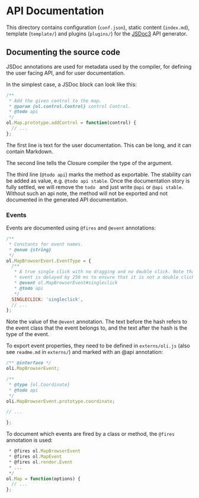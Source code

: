 # API Documentation

This directory contains configuration (`conf.json`), static content (`index.md`), template (`template/`) and plugins (`plugins/`) for the [JSDoc3](http://usejsdoc.org/) API generator.

## Documenting the source code

JSDoc annotations are used for metadata used by the compiler, for defining the user facing API, and for user documentation.

In the simplest case, a JSDoc block can look like this:
```js
/**
 * Add the given control to the map.
 * @param {ol.control.Control} control Control.
 * @todo api
 */
ol.Map.prototype.addControl = function(control) {
  // ...
};
```
The first line is text for the user documentation. This can be long, and it can
contain Markdown.

The second line tells the Closure compiler the type of the argument.

The third line (`@todo api`) marks the method as exportable. The stability can be added as value, e.g. `@todo api stable`. Once the documentation story is fully settled, we will remove the `todo ` and just write `@api` or `@api stable`. Without such an api note, the method will not be exported and not documented in the generated API documentation.

### Events

Events are documented using `@fires` and `@event` annotations:
```js
/**
 * Constants for event names.
 * @enum {string}
 */
ol.MapBrowserEvent.EventType = {
  /**
   * A true single click with no dragging and no double click. Note that this
   * event is delayed by 250 ms to ensure that it is not a double click.
   * @event ol.MapBrowserEvent#singleclick
   * @todo api
   */
  SINGLECLICK: 'singleclick',
  // ...
};
```
Note the value of the `@event` annotation. The text before the hash refers to the event class that the event belongs to, and the text after the hash is the type of the event.

To export event properties, they need to be defined in `externs/oli.js` (also see `readme.md` in `externs/`) and marked with an @api annotation:
```js
/** @interface */
oli.MapBrowserEvent;

/**
 * @type {ol.Coordinate}
 * @todo api
 */
oli.MapBrowserEvent.prototype.coordinate;

// ...

};
```
To document which events are fired by a class or method, the `@fires` annotation is used:
```js
 * @fires ol.MapBrowserEvent
 * @fires ol.MapEvent
 * @fires ol.render.Event
 * ...
 */
ol.Map = function(options) {
  // ...
};
```

